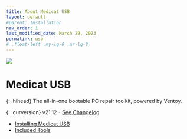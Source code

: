 ```yaml
---
title: About Medicat USB
layout: default
#parent: Installation
nav_order: 1
last_modified_date: March 29, 2023
permalink: usb
# .float-left .my-lg-0 .mr-lg-8
---
```


![](../../assets/images/medicat_usb.png)
# Medicat USB

{: .hihead}
The all-in-one bootable PC repair toolkit, powered by Ventoy.

{: .curversion}
v21.12 - [See Changelog](../../usb/changelog/)

* [Installing Medicat USB](../../usb/installing/)
* [Included Tools](../../usb/tools/)
